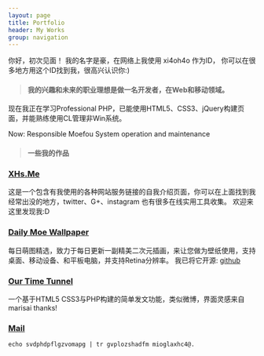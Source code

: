 ```yaml
---
layout: page
title: Portfolio
header: My Works
group: navigation
---
```


  你好，初次见面！ 我的名字是豪，在网络上我使用 xi4oh4o 作为ID， 你可以在很多地方用这个ID找到我，很高兴认识你:)

> #### 我的兴趣和未来的职业理想是做一名开发者，在Web和移动领域。

现在我正在学习Professional PHP，已能使用HTML5、CSS3、jQuery构建页面，并能熟练使用CL管理非Win系统。

Now: Responsible Moefou System operation and maintenance


> #### 一些我的作品

### [XHs.Me](http://xhs.me)

这是一个包含有我使用的各种网站服务链接的自我介绍页面，你可以在上面找到我经常出没的地方，twitter、G+、instagram 也有很多在线实用工具收集。 欢迎来这里发现我:D

### [Daily Moe Wallpaper](http://iMoe.US)

每日萌图精选，致力于每日更新一副精美二次元插画，来让您做为壁纸使用，支持桌面、移动设备、和平板电脑，并支持Retina分辨率。
我已将它开源: [github](http://xhs.me/Daily-Moe-Wallpaper)

### [Our Time Tunnel](http://xhs.me/Our-Time-Tunnel)

一个基于HTML5 CSS3与PHP构建的简单发文功能，类似微博，界面灵感来自marisai thanks!

### [Mail](http://#)
    echo svdphdpflgzvomapg | tr gvplozshadfm mioglaxhc4@.
